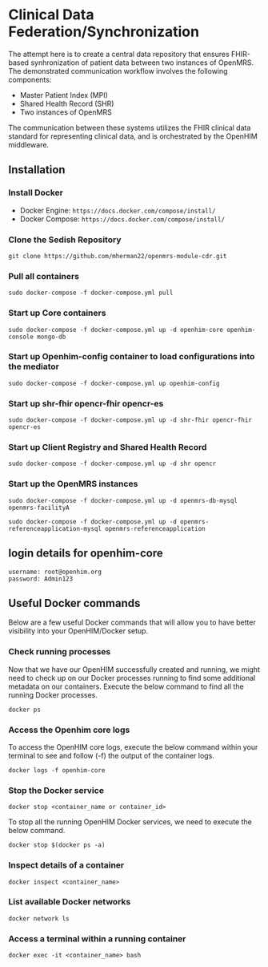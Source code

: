 # Clinical Data Federation/Synchronization
The attempt here is to create a central data repository that ensures FHIR-based synhronization of patient data between two instances of OpenMRS. The demonstrated communication workflow involves the following components:
- Master Patient Index (MPI)
- Shared Health Record (SHR)
- Two instances of OpenMRS

The communication between these systems utilizes the FHIR clinical data standard for representing clinical data, and is orchestrated by the OpenHIM middleware.

## Installation
### Install Docker
- Docker Engine: `https://docs.docker.com/compose/install/`
- Docker Compose: `https://docs.docker.com/compose/install/`

### Clone the Sedish Repository
`git clone https://github.com/mherman22/openmrs-module-cdr.git`

### Pull all containers
`sudo docker-compose -f docker-compose.yml pull`

### Start up Core containers
```
sudo docker-compose -f docker-compose.yml up -d openhim-core openhim-console mongo-db
```

### Start up Openhim-config container to load configurations into the mediator
```
sudo docker-compose -f docker-compose.yml up openhim-config
```

### Start up shr-fhir opencr-fhir opencr-es
```
sudo docker-compose -f docker-compose.yml up -d shr-fhir opencr-fhir opencr-es
```

### Start up Client Registry and Shared Health Record
```
sudo docker-compose -f docker-compose.yml up -d shr opencr
```

### Start up the OpenMRS instances
 ```
sudo docker-compose -f docker-compose.yml up -d openmrs-db-mysql openmrs-facilityA
```
```
sudo docker-compose -f docker-compose.yml up -d openmrs-referenceapplication-mysql openmrs-referenceapplication
```

## login details for openhim-core 

```
username: root@openhim.org
password: Admin123
```

## Useful Docker commands
Below are a few useful Docker commands that will allow you to have better visibility into your OpenHIM/Docker setup.

### Check running processes
Now that we have our OpenHIM successfully created and running, we might need to check up on our Docker processes running to find some additional metadata on our containers. Execute the below command to find all the running Docker processes.

```
docker ps
```
### Access the Openhim core logs
To access the OpenHIM core logs, execute the below command within your terminal to see and follow (-f) the output of the container logs.

```
docker logs -f openhim-core
```
### Stop the Docker service

```
docker stop <container_name or container_id>
```

To stop all the running OpenHIM Docker services, we need to execute the below command.

```
docker stop $(docker ps -a)
```

### Inspect details of a container

```
docker inspect <container_name>
```

### List available Docker networks

```
docker network ls
```

### Access a terminal within a running container

```
docker exec -it <container_name> bash
```
